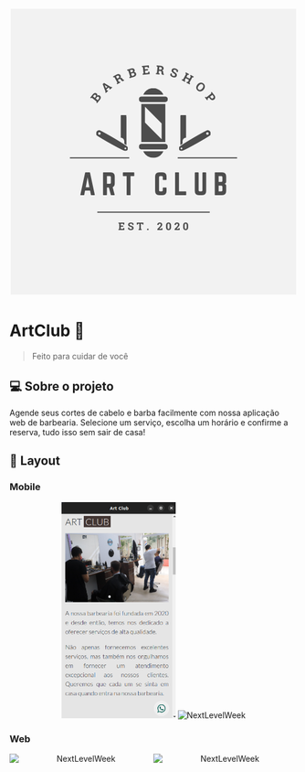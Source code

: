 <h1 align="center">
    <img alt="Art Club" title="#ArtClub" src="./assets/banner.png" />
</h1>

# ArtClub 💈
> Feito para cuidar de você

## 💻 Sobre o projeto
Agende seus cortes de cabelo e barba facilmente com nossa aplicação web de barbearia. Selecione um serviço, escolha um horário e confirme a reserva, tudo isso sem sair de casa!

## 🎨 Layout

### Mobile

<p align="center">
  <img alt="NextLevelWeek" title="#NextLevelWeek" src="./assets/home-mobile.png" width="200px">

  <img alt="NextLevelWeek" title="#NextLevelWeek" src="./assets/detalhes-mobile.svg" width="200px">
</p>

### Web

<p align="center" style="display: flex; align-items: flex-start; justify-content: center;">
  <img alt="NextLevelWeek" title="#NextLevelWeek" src="./assets/web.svg" width="400px">

  <img alt="NextLevelWeek" title="#NextLevelWeek" src="./assets/sucesso-web.svg" width="400px">
</p>
